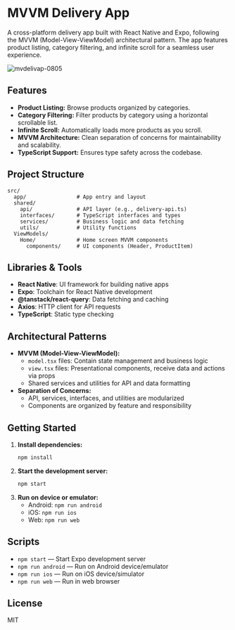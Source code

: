 # MVVM Delivery App

A cross-platform delivery app built with React Native and Expo, following the MVVM (Model-View-ViewModel) architectural pattern. The app features product listing, category filtering, and infinite scroll for a seamless user experience.

![mvdelivap-0805](https://github.com/user-attachments/assets/4dd19715-6daf-43f9-bc86-74acb758766f)


## Features

- **Product Listing:** Browse products organized by categories.
- **Category Filtering:** Filter products by category using a horizontal scrollable list.
- **Infinite Scroll:** Automatically loads more products as you scroll.
- **MVVM Architecture:** Clean separation of concerns for maintainability and scalability.
- **TypeScript Support:** Ensures type safety across the codebase.

## Project Structure

```
src/
  app/                # App entry and layout
  shared/
    api/              # API layer (e.g., delivery-api.ts)
    interfaces/       # TypeScript interfaces and types
    services/         # Business logic and data fetching
    utils/            # Utility functions
  ViewModels/
    Home/             # Home screen MVVM components
      components/     # UI components (Header, ProductItem)
```

## Libraries & Tools

- **React Native**: UI framework for building native apps
- **Expo**: Toolchain for React Native development
- **@tanstack/react-query**: Data fetching and caching
- **Axios**: HTTP client for API requests
- **TypeScript**: Static type checking

## Architectural Patterns

- **MVVM (Model-View-ViewModel):**
  - `model.tsx` files: Contain state management and business logic
  - `view.tsx` files: Presentational components, receive data and actions via props
  - Shared services and utilities for API and data formatting
- **Separation of Concerns:**
  - API, services, interfaces, and utilities are modularized
  - Components are organized by feature and responsibility

## Getting Started

1. **Install dependencies:**
   ```sh
   npm install
   ```
2. **Start the development server:**
   ```sh
   npm start
   ```
3. **Run on device or emulator:**
   - Android: `npm run android`
   - iOS: `npm run ios`
   - Web: `npm run web`

## Scripts

- `npm start` — Start Expo development server
- `npm run android` — Run on Android device/emulator
- `npm run ios` — Run on iOS device/simulator
- `npm run web` — Run in web browser

## License

MIT
